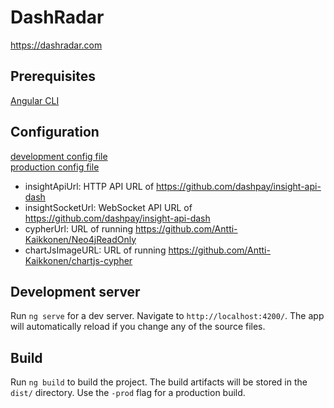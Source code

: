 # DashRadar
https://dashradar.com

## Prerequisites
[Angular CLI](https://github.com/angular/angular-cli)

## Configuration
[development config file](src/environments/environment.ts)  
[production config file](src/environments/environment.prod.ts)

* insightApiUrl: HTTP API URL of https://github.com/dashpay/insight-api-dash
* insightSocketUrl: WebSocket API URL of https://github.com/dashpay/insight-api-dash
* cypherUrl: URL of running https://github.com/Antti-Kaikkonen/Neo4jReadOnly
* chartJsImageURL: URL of running https://github.com/Antti-Kaikkonen/chartjs-cypher

## Development server

Run `ng serve` for a dev server. Navigate to `http://localhost:4200/`. The app will automatically reload if you change any of the source files.

## Build

Run `ng build` to build the project. The build artifacts will be stored in the `dist/` directory. Use the `-prod` flag for a production build.
